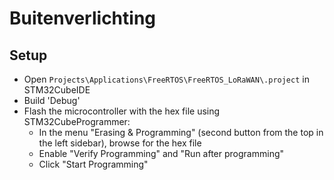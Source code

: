 # Buitenverlichting
## Setup
- Open `Projects\Applications\FreeRTOS\FreeRTOS_LoRaWAN\.project` in STM32CubeIDE
- Build 'Debug'
- Flash the microcontroller with the hex file using STM32CubeProgrammer:
    - In the menu "Erasing & Programming" (second button from the top in the left sidebar), browse for the hex file
    - Enable "Verify Programming" and "Run after programming"
    - Click "Start Programming"